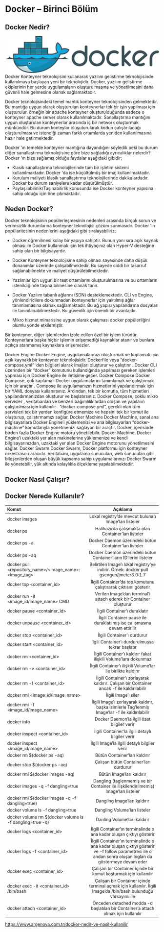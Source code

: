 # Docker – Birinci Bölüm

## Docker Nedir?

![image](https://github.com/mrtyildiz/Blog-Post/blob/main/Docker/img/Docker_logo.svg.png)
Docker Konteyner teknolojisini kullanarak yazılım geliştirme teknolojisinde kullanılmaya başlayan yeni bir teknolojidir.
Docker, yazılım geliştirme ekiplerinin her yerde uygulamaların oluşturulmasına ve yönetilmesini daha güvenli hale gelmesine olanak sağlamaktadır.

Docker teknolojisindeki temel mantık konteyner teknolojisinden gelmektedir. Bu mantığa uygun olarak oluşturulan konteynerlar tek bir işin yapılması için oluşturulur.
örneğin bir apache konteyner oluşturulduğunda sadece o konteyner apache server olarak kullanılmaktadır.
Sanallaştırma mantığını uygun oluşturulan konteynerlar arasında iç bir network oluşturmak münkündür.
Bu durum konteylar oluşuturularak kodun çalıştırılacağı oluşturulması ve istendiği zaman farklı ortamlarda yeniden kullanılmasına hazır hale getirmektedir.

Docker 'ın temelde konteyner mantığına dayandığını söyledik peki bu durum diğer sanallaştırma teknolojisine göre bize sağladığı ayrıcalıklar nelerdir?
Docker 'ın bize sağlamış olduğu faydalar aşağıdaki gibidir;
 * Klasik sanallaştırma teknolojilerinde tam bir işletim sistemi kullanılmaktadır. Docker 'da ise küçültülmüş bir imaj kullanılmaktadır.
 * Kurulum maliyeti klasik sanallaştırma teknolojilerinde dakikalardadır. Docker bu durum saniyelere kadar düşürülmüştür.
 * Paylaşılabilirlik/Taşınabilirlik konusunda ise Docker konteyner yapısına sahip olduğu için öne çıkmaktadır.


## Neden Docker?
Docker teknolojisinin popülerleşmesinin nedenleri arasında birçok sorun ve verimsizlik durumlarına konteyner teknolojisi çözüm sunmasıdır.
Docker 'ın popülaritesinin nedenlerini aşağıdaki gibi sıralayabiliriz;

* Docker öğrenilmesi kolay bir yapıya sahiptir. Bunun yanı sıra açık kaynak olması ile Docker kullanmak için tek ihtiyaçınız olan Hyper-V desteğine sahip olan bir bilgisayardır.

* Docker Konteyner teknolojisine sahip olması sayesinde daha düşük donanımlar üzerinde çalışabilmektedir. Bu sayede ciddi bir tasarruf sağlanabilmekte ve maliyet düşürülebilmektedir.

* Yazlımlar için uygun bir test ortamlarını oluşturulmasına ve bu ortamların istenildiğinde taşına bilmesine olanak tanır.

* Docker Yazılım tabanlı ağlarını (SDN) desteklemektedir. CLI ve Engine, yönlendiricilere dokunmadan konteynerlar için yalıtılmış ağlar tanımlamasına olanak sağlamaktadır. Bu ağ yapısı yapılandırma dosyaları ile tanımlanabilmektedir. Bu güvenlik için önemli bir avantajdır.

* Mikro hizmet mimarisine uygun olarak çalışması docker popülerliğini olumlu yönde etkilemiştir.

Bir konteyner, diğer işlemlerden izole edilen özel bir işlem türüdür. Konteynerlara başka hiçbir işlemin erişemediği kaynaklar atanır ve bunlara açıkça atanmamış kaynaklara erişemezler.


Docker Engine
Docker Engine, uygulamalarınızı oluşturmak ve kaplamak için açık kaynaklı bir konteyner teknolojisidir. Dockerfile veya “docker-compose.yml” ‘den bilgileri alarak imajları oluşturur ve çalıştırır . Docker CLI üzerinden bir “docker” komutunu kullandığında yapılması gereken işlemleri yapması için Docker Engine ile iletişime geçer.
Docker Compose
Docker Compose, çok kaplamalı Docker uygulamalarını tanımlamak ve çalıştırmak için bir araçtır . Compose ile uygulamanızın hizmetlerini yapılandırmak için bir YAML dosyası kullanırsınız. Ardından, tek bir komutla, tüm hizmetleri yapılandırmanızdan oluşturur ve başlatırsınız. Docker Compose, çoklu mikro servisler , veritabanları ve benzeri bağımlılıklardan oluşan ve yapıların çalıştırılması için kullanılır . “docker-compose.yml”, gerekli olan tüm servisleri tek bir yerden konfigüre etmemize ve hepsini tek bir komut ile oluşturup, çalıştırmamızı sağlar.
Docker Machine
Docker Machİne, sanal ana bilgisayarlara Docker Engine’i yüklemenizi ve ana bilgisayarları “docker-machine” komutlarıyla yönetmenizi sağlayan bir araçtır. Docker, içerisinde birden fazla Docker Engine motoru yönetilebilir. Docker Machine, Docker Engine’i uzaktaki yer alan makinelerine yüklemenize ve kendi bilgisayarınızdan, uzaktaki yer alan Docker Engine motorunu yönetilmesini sağlar.
Docker Swarm
Docker Swarm, Docker platformu için konteyner orkestrason aracıdır. Veritabanı, uygulama sunucuları, web sunucuları gibi bileşenlerden oluşan büyük kapsama sahip uygulamalarınızı Docker Swarm ile yönetebilir, yük altında kolaylıkla ölçekleme yapılabilmektedir.

## Docker Nasıl Çalışır?
## Docker Nerede Kullanılır?

| 	 Komut       | Açıklama     |
| :------------- | :----------: |
|  docker images | Lokal registry’de mevcut bulunan Image’ları listeler  |
| docker ps	     | Halihazırda çalışmakta olan Container’ları listeler |
|docker ps -a|Docker Daemon üzerindeki bütün Container’ları listeler|
|docker ps -aq|Docker Daemon üzerindeki bütün Container’ların ID’lerini listeler|
|docker pull <repository_name>/<image_name>:<image_tag>|Belirtilen Image’ı lokal registry’ye indirir. Örnek: docker pull gsengun/jmeter3.0:1.7|
|docker top <container_id>|İlgili Container’da top komutunu çalıştırarak çıktısını gösterir|
|docker run -it <image_id/image_name> CMD|Verilen Image’dan terminal’i attach ederek bir Container oluşturur|
|docker pause <container_id>|İlgili Container’ı duraklatır|
|docker unpause <container_id>|İlgili Container pause ile duraklatılmış ise çalışmasına devam ettirilir|
|docker stop <container_id>|İlgili Container’ı durdurur|
|docker start <container_id>|İlgili Container’ı durdurulmuşsa tekrar başlatır|
|docker rm <container_id>|İlgili Container’ı kaldırır fakat ilişkili Volume’lara dokunmaz|
|docker rm -v <container_id>|İlgili Container’ı ilişkili Volume’lar ile birlikte kaldırır|
|docker rm -f <container_id>|İlgili Container’ı zorlayarak kaldırır. Çalışan bir Container ancak -f ile kaldırılabilir|
|docker rmi <image_id/image_name>|İlgili Image’ı siler|
|docker rmi -f <image_id/image_name>|İlgili Image’ı zorlayarak kaldırır, başka isimlerle Tag’lenmiş Image’lar -f ile kaldırılabilir|
|docker info|Docker Daemon’la ilgili özet bilgiler verir|
|docker inspect <container_id>|İlgili Container’la ilgili detaylı bilgiler verir|
|docker inspect <image_id/image_name>|İlgili Image’la ilgili detaylı bilgiler verir|
|docker rm $(docker ps -aq)|Bütün Container’ları kaldırır|
|docker stop $(docker ps -aq)|	Çalışan bütün Container’ları durdurur|
|docker rmi $(docker images -aq)|	Bütün Image’ları kaldırır|
|docker images -q -f dangling=true|Dangling (taglenmemiş ve bir Container ile ilişkilendirilmemiş) Image’ları listeler|
|docker rmi $(docker images -q -f dangling=true)|Dangling Image’ları kaldırır|
|docker volume ls -f dangling=true|Dangling Volume’ları listeler|
|docker volume rm $(docker volume ls -f dangling=true -q)|Danling Volume’ları kaldırır|
|docker logs <container_id>|İlgili Container’ın terminalinde o ana kadar oluşan çıktıyı gösterir|
|docker logs -f <container_id>|	İlgili Container’ın terminalinde o ana kadar oluşan çıktıyı gösterir ve -f follow parametresi ile o andan sonra oluşan logları da göstermeye devam eder|
|docker exec <container_id> <command>|Çalışan bir Container içinde bir komut koşturmak için kullanılır|
|docker exec -it <container_id> /bin/bash|Çalışan bir Container içinde terminal açmak için kullanılır. İlgili Image’da /bin/bash bulunduğu varsayımı ile|
|docker attach <container_id>|Önceden detached modda -d başlatılan bir Container’a attach olmak için kullanılır|

https://www.argenova.com.tr/docker-nedir-ve-nasil-kullanilir

